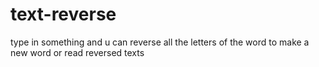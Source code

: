 # text-reverse
type in something and u can reverse all the letters of the word to make a new word or read reversed texts
